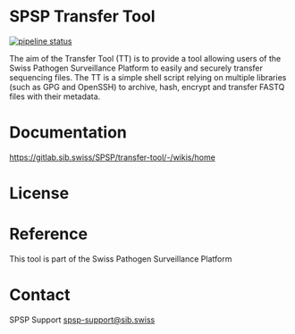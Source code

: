 #  SPSP Transfer Tool 

[![pipeline status](https://gitlab.sib.swiss/SPSP/transfer-tool/badges/master/pipeline.svg)](https://gitlab.sib.swiss/SPSP/transfer-tool/-/commits/master)

The aim of the Transfer Tool (TT) is to provide a tool allowing users of the Swiss Pathogen Surveillance Platform to easily and securely transfer sequencing files. The TT is a simple shell script relying on multiple libraries (such as GPG and OpenSSH) to archive, hash, encrypt and transfer FASTQ files with their metadata.

# Documentation
https://gitlab.sib.swiss/SPSP/transfer-tool/-/wikis/home

# License

# Reference
This tool is part of the Swiss Pathogen Surveillance Platform

# Contact
SPSP Support
[spsp-support@sib.swiss](mailto:spsp-support@sib.swiss)